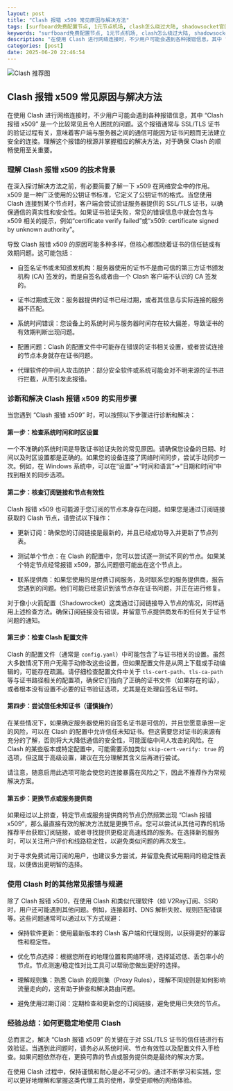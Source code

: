 ```yaml
---
layout: post
title: "Clash 报错 x509 常见原因与解决方法"
tags: [surfboard免费配置节点, 1元节点机场, clash怎么绕过大陆, shadowsocket官网, clash每日节点免费分享]
keywords: "surfboard免费配置节点, 1元节点机场, clash怎么绕过大陆, shadowsocket官网, clash每日节点免费分享"
description: "在使用 Clash 进行网络连接时，不少用户可能会遇到各种报错信息，其中 “Clash 报错 x509” 是一个比较常见且令人困扰的问题。这个报错通常与 SSL/TLS 证书的验证过程有关，意味着客户端与服务器之间的通信可能因为证书问题而无法建立安全的连接。理解这个报错的根源并掌握相应的解决方法，对于确保 Clash 的顺畅使用至关重要。"
categories: [post]
date: 2025-06-20 22:46:54
---
```




![Clash 推荐图](https://clashjd.github.io/assets/img/免费机场节点推荐.png)

## Clash 报错 x509 常见原因与解决方法

在使用 Clash 进行网络连接时，不少用户可能会遇到各种报错信息，其中 “Clash 报错 x509” 是一个比较常见且令人困扰的问题。这个报错通常与 SSL/TLS 证书的验证过程有关，意味着客户端与服务器之间的通信可能因为证书问题而无法建立安全的连接。理解这个报错的根源并掌握相应的解决方法，对于确保 Clash 的顺畅使用至关重要。

### 理解 Clash 报错 x509 的技术背景

在深入探讨解决方法之前，有必要简要了解一下 x509 在网络安全中的作用。x509 是一种广泛使用的公钥证书标准，它定义了公钥证书的格式。当您使用 Clash 连接到某个节点时，客户端会尝试验证服务器提供的 SSL/TLS 证书，以确保通信的真实性和安全性。如果证书验证失败，常见的错误信息中就会包含与 x509 相关的提示，例如“certificate verify failed”或“x509: certificate signed by unknown authority”。

导致 Clash 报错 x509 的原因可能多种多样，但核心都围绕着证书的信任链或有效期问题。这可能包括：

- 自签名证书或未知颁发机构：服务器使用的证书不是由可信的第三方证书颁发机构 (CA) 签发的，而是自签名或者由一个 Clash 客户端不认识的 CA 签发的。

- 证书过期或无效：服务器提供的证书已经过期，或者其信息与实际连接的服务器不匹配。

- 系统时间错误：您设备上的系统时间与服务器时间存在较大偏差，导致证书的有效期判断出现问题。

- 配置问题：Clash 的配置文件中可能存在错误的证书相关设置，或者尝试连接的节点本身就存在证书问题。

- 代理软件的中间人攻击防护：部分安全软件或系统可能会对不明来源的证书进行拦截，从而引发此报错。

### 诊断和解决 Clash 报错 x509 的实用步骤

当您遇到 “Clash 报错 x509” 时，可以按照以下步骤进行诊断和解决：

#### 第一步：检查系统时间和时区设置

一个不准确的系统时间是导致证书验证失败的常见原因。请确保您设备的日期、时间以及时区设置都是正确的。如果您的设备连接了网络时间同步，尝试手动同步一次。例如，在 Windows 系统中，可以在“设置”->“时间和语言”->“日期和时间”中找到相关的同步选项。

#### 第二步：核查订阅链接和节点有效性

Clash 报错 x509 也可能源于您订阅的节点本身存在问题。如果您是通过订阅链接获取的 Clash 节点，请尝试以下操作：

- 更新订阅：确保您的订阅链接是最新的，并且已经成功导入并更新了节点列表。

- 测试单个节点：在 Clash 的配置中，您可以尝试逐一测试不同的节点。如果某个特定节点经常报错 x509，那么问题很可能出在这个节点上。

- 联系提供商：如果您使用的是付费订阅服务，及时联系您的服务提供商，报告您遇到的问题。他们可能已经意识到该节点存在证书问题，并正在进行修复。

对于像小火箭配置（Shadowrocket）这类通过订阅链接导入节点的情况，同样适用上述检查方法。确保订阅链接没有错误，并留意节点提供商发布的任何关于证书问题的通知。

#### 第三步：检查 Clash 配置文件

Clash 的配置文件（通常是 `config.yaml`）中可能包含了与证书相关的设置。虽然大多数情况下用户无需手动修改这些设置，但如果配置文件是从网上下载或手动编辑的，可能存在疏漏。请仔细检查配置文件中关于 `tls-cert-path`、`tls-ca-path` 等与证书路径相关的配置项，确保它们指向了正确的证书文件（如果存在的话），或者根本没有设置不必要的证书验证选项，尤其是在处理自签名证书时。

#### 第四步：尝试信任未知证书（谨慎操作）

在某些情况下，如果确定服务器使用的自签名证书是可信的，并且您愿意承担一定的风险，可以在 Clash 的配置中允许信任未知证书。但这需要您对证书的来源有充分的了解，否则将大大降低通信的安全性，可能面临中间人攻击的风险。在 Clash 的某些版本或特定配置中，可能需要添加类似 `skip-cert-verify: true` 的选项，但这属于高级设置，建议在充分理解其含义后再进行尝试。

请注意，随意启用此选项可能会使您的连接暴露在风险之下，因此不推荐作为常规解决方案。

#### 第五步：更换节点或服务提供商

如果经过以上排查，特定节点或服务提供商的节点仍然频繁出现 “Clash 报错 x509”，那么最直接有效的解决方法就是更换节点。您可以尝试从其他可靠的机场推荐平台获取订阅链接，或者寻找提供更稳定高速线路的服务。在选择新的服务时，可以关注用户评价和线路稳定性，以避免类似问题的再次发生。

对于寻求免费试用订阅的用户，也建议多方尝试，并留意免费试用期间的稳定性表现，以便做出更明智的选择。

### 使用 Clash 时的其他常见报错与规避

除了 Clash 报错 x509，在使用 Clash 和类似代理软件（如 V2Ray订阅、SSR）时，用户还可能遇到其他问题。例如，连接超时、DNS 解析失败、规则匹配错误等。这些问题通常可以通过以下方式规避：

- 保持软件更新：使用最新版本的 Clash 客户端和代理规则，以获得更好的兼容性和稳定性。

- 优化节点选择：根据您所在的地理位置和网络环境，选择延迟低、丢包率小的节点。节点测速/稳定性对比工具可以帮助您做出更好的选择。

- 理解规则集：熟悉 Clash 的规则集（Proxy Rules），理解不同规则是如何影响流量走向的，这有助于排查和解决路由问题。

- 避免使用过期订阅：定期检查和更新您的订阅链接，避免使用已失效的节点。

### 经验总结：如何更稳定地使用 Clash

总而言之，解决 “Clash 报错 x509” 的关键在于对 SSL/TLS 证书的信任链进行有效验证。当遇到此问题时，请务必从系统时间、节点有效性以及配置文件入手检查。如果问题依然存在，更换可靠的节点或服务提供商是最终的解决方案。

在使用 Clash 过程中，保持谨慎和耐心是必不可少的。通过不断学习和实践，您可以更好地理解和掌握这类代理工具的使用，享受更顺畅的网络体验。